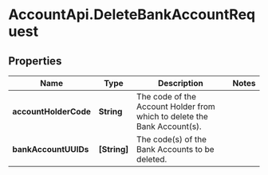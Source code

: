 # AccountApi.DeleteBankAccountRequest

## Properties

Name | Type | Description | Notes
------------ | ------------- | ------------- | -------------
**accountHolderCode** | **String** | The code of the Account Holder from which to delete the Bank Account(s). | 
**bankAccountUUIDs** | **[String]** | The code(s) of the Bank Accounts to be deleted. | 


